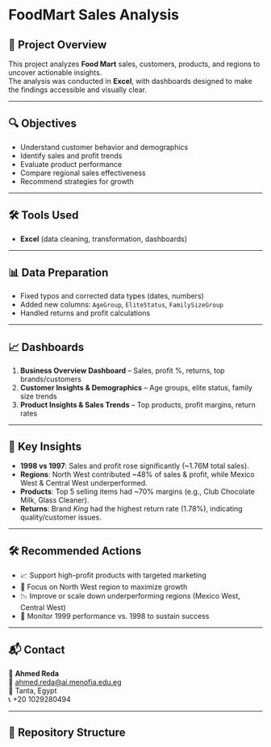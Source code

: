 # FoodMart Sales Analysis

## 📌 Project Overview
This project analyzes **Food Mart** sales, customers, products, and regions to uncover actionable insights.  
The analysis was conducted in **Excel**, with dashboards designed to make the findings accessible and visually clear.

---

## 🔍 Objectives
- Understand customer behavior and demographics  
- Identify sales and profit trends  
- Evaluate product performance  
- Compare regional sales effectiveness  
- Recommend strategies for growth  

---

## 🛠 Tools Used
- **Excel** (data cleaning, transformation, dashboards)  

---

## 📊 Data Preparation
- Fixed typos and corrected data types (dates, numbers)  
- Added new columns: `AgeGroup`, `EliteStatus`, `FamilySizeGroup`  
- Handled returns and profit calculations  

---

## 📈 Dashboards
1. **Business Overview Dashboard** – Sales, profit %, returns, top brands/customers  
2. **Customer Insights & Demographics** – Age groups, elite status, family size trends  
3. **Product Insights & Sales Trends** – Top products, profit margins, return rates  

---

## 🎯 Key Insights
- **1998 vs 1997**: Sales and profit rose significantly (~1.76M total sales).  
- **Regions**: North West contributed ~48% of sales & profit, while Mexico West & Central West underperformed.  
- **Products**: Top 5 selling items had ~70% margins (e.g., Club Chocolate Milk, Glass Cleaner).  
- **Returns**: Brand *King* had the highest return rate (1.78%), indicating quality/customer issues.  

---

## 🛠 Recommended Actions
- 📈 Support high-profit products with targeted marketing  
- 📍 Focus on North West region to maximize growth  
- 📉 Improve or scale down underperforming regions (Mexico West, Central West)  
- 🧪 Monitor 1999 performance vs. 1998 to sustain success  

---

## 📬 Contact
👤 **Ahmed Reda**  
📧 ahmed.reda@ai.menofia.edu.eg  
📍 Tanta, Egypt  
📞 +20 1029280494  

---

## 📂 Repository Structure

